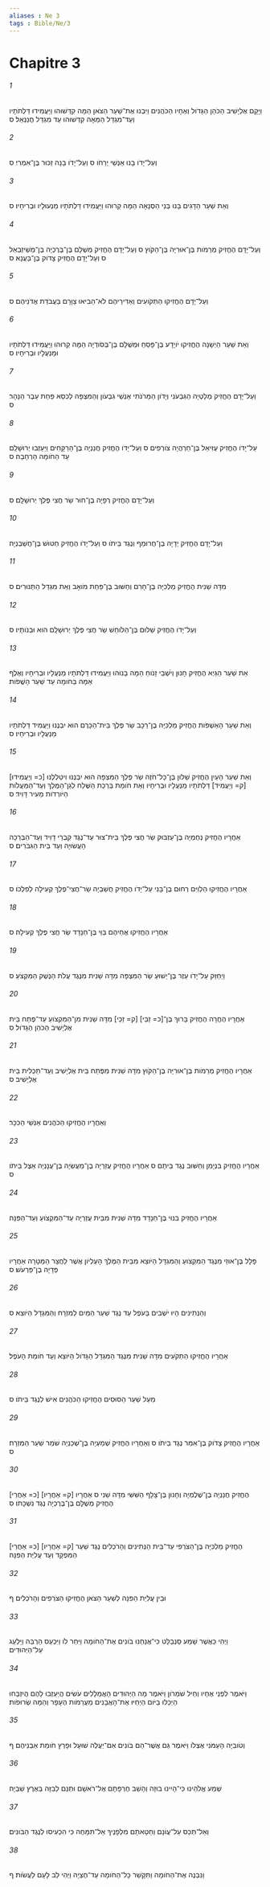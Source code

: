 ```yaml
---
aliases : Ne 3
tags : Bible/Ne/3
---
```


# Chapitre 3

###### 1
וַיָּקָם אֶלְיָשִׁיב הַכֹּהֵן הַגָּדֹול וְאֶחָיו הַכֹּהֲנִים וַיִּבְנוּ אֶת־שַׁעַר הַצֹּאן הֵמָּה קִדְּשׁוּהוּ וַיַּעֲמִידוּ דַּלְתֹתָיו וְעַד־מִגְדַּל הַמֵּאָה קִדְּשׁוּהוּ עַד מִגְדַּל חֲנַנְאֵל׃ ס
###### 2
וְעַל־יָדֹו בָנוּ אַנְשֵׁי יְרֵחֹו ס וְעַל־יָדֹו בָנָה זַכּוּר בֶּן־אִמְרִי׃ ס
###### 3
וְאֵת שַׁעַר הַדָּגִים בָּנוּ בְּנֵי הַסְּנָאָה הֵמָּה קֵרוּהוּ וַיַּעֲמִידוּ דַּלְתֹתָיו מַנְעוּלָיו וּבְרִיחָיו׃ ס
###### 4
וְעַל־יָדָם הֶחֱזִיק מְרֵמֹות בֶּן־אוּרִיָּה בֶּן־הַקֹּוץ ס וְעַל־יָדָם הֶחֱזִיק מְשֻׁלָּם בֶּן־בֶּרֶכְיָה בֶּן־מְשֵׁיזַבְאֵל ס וְעַל־יָדָם הֶחֱזִיק צָדֹוק בֶּן־בַּעֲנָא׃ ס
###### 5
וְעַל־יָדָם הֶחֱזִיקוּ הַתְּקֹועִים וְאַדִּירֵיהֶם לֹא־הֵבִיאוּ צַוָּרָם בַּעֲבֹדַת אֲדֹנֵיהֶם׃ ס
###### 6
וְאֵת שַׁעַר הַיְשָׁנָה הֶחֱזִיקוּ יֹויָדָע בֶּן־פָּסֵחַ וּמְשֻׁלָּם בֶּן־בְּסֹודְיָה הֵמָּה קֵרוּהוּ וַיַּעֲמִידוּ דַּלְתֹתָיו וּמַנְעֻלָיו וּבְרִיחָיו׃ ס
###### 7
וְעַל־יָדָם הֶחֱזִיק מְלַטְיָה הַגִּבְעֹנִי וְיָדֹון הַמֵּרֹנֹתִי אַנְשֵׁי גִבְעֹון וְהַמִּצְפָּה לְכִסֵּא פַּחַת עֵבֶר הַנָּהָר׃ ס
###### 8
עַל־יָדֹו הֶחֱזִיק עֻזִּיאֵל בֶּן־חַרְהֲיָה צֹורְפִים ס וְעַל־יָדֹו הֶחֱזִיק חֲנַנְיָה בֶּן־הָרַקָּחִים וַיַּעַזְבוּ יְרוּשָׁלִַם עַד הַחֹומָה הָרְחָבָה׃ ס
###### 9
וְעַל־יָדָם הֶחֱזִיק רְפָיָה בֶן־חוּר שַׂר חֲצִי פֶּלֶךְ יְרוּשָׁלִָם׃ ס
###### 10
וְעַל־יָדָם הֶחֱזִיק יְדָיָה בֶן־חֲרוּמַף וְנֶגֶד בֵּיתֹו ס וְעַל־יָדֹו הֶחֱזִיק חַטּוּשׁ בֶּן־חֲשַׁבְנְיָה׃
###### 11
מִדָּה שֵׁנִית הֶחֱזִיק מַלְכִּיָּה בֶן־חָרִם וְחַשּׁוּב בֶּן־פַּחַת מֹואָב וְאֵת מִגְדַּל הַתַּנּוּרִים׃ ס
###### 12
וְעַל־יָדֹו הֶחֱזִיק שַׁלּוּם בֶּן־הַלֹּוחֵשׁ שַׂר חֲצִי פֶּלֶךְ יְרוּשָׁלִָם הוּא וּבְנֹותָיו׃ ס
###### 13
אֵת שַׁעַר הַגַּיְא הֶחֱזִיק חָנוּן וְיֹשְׁבֵי זָנֹוחַ הֵמָּה בָנוּהוּ וַיַּעֲמִידוּ דַּלְתֹתָיו מַנְעֻלָיו וּבְרִיחָיו וְאֶלֶף אַמָּה בַּחֹומָה עַד שַׁעַר הָשֲׁפֹות׃
###### 14
וְאֵת שַׁעַר הָאַשְׁפֹּות הֶחֱזִיק מַלְכִּיָּה בֶן־רֵכָב שַׂר פֶּלֶךְ בֵּית־הַכָּרֶם הוּא יִבְנֶנּוּ וְיַעֲמִיד דַּלְתֹתָיו מַנְעֻלָיו וּבְרִיחָיו׃ ס
###### 15
וְאֵת שַׁעַר הָעַיִן הֶחֱזִיק שַׁלּוּן בֶּן־כָּל־חֹזֶה שַׂר פֶּלֶךְ הַמִּצְפָּה הוּא יִבְנֶנּוּ וִיטַלְלֶנּוּ [כ= וְיַעֲמִידוּ] [ק= וְיַעֲמִיד] דַּלְתֹתָיו מַנְעֻלָיו וּבְרִיחָיו וְאֵת חֹומַת בְּרֵכַת הַשֶּׁלַח לְגַן־הַמֶּלֶךְ וְעַד־הַמַּעֲלֹות הַיֹּורְדֹות מֵעִיר דָּוִיד׃ ס
###### 16
אַחֲרָיו הֶחֱזִיק נְחֶמְיָה בֶן־עַזְבּוּק שַׂר חֲצִי פֶּלֶךְ בֵּית־צוּר עַד־נֶגֶד קִבְרֵי דָוִיד וְעַד־הַבְּרֵכָה הָעֲשׂוּיָה וְעַד בֵּית הַגִּבֹּרִים׃ ס
###### 17
אַחֲרָיו הֶחֱזִיקוּ הַלְוִיִּם רְחוּם בֶּן־בָּנִי עַל־יָדֹו הֶחֱזִיק חֲשַׁבְיָה שַׂר־חֲצִי־פֶלֶךְ קְעִילָה לְפִלְכֹּו׃ ס
###### 18
אַחֲרָיו הֶחֱזִיקוּ אֲחֵיהֶם בַּוַּי בֶּן־חֵנָדָד שַׂר חֲצִי פֶּלֶךְ קְעִילָה׃ ס
###### 19
וַיְחַזֵּק עַל־יָדֹו עֵזֶר בֶּן־יֵשׁוּעַ שַׂר הַמִּצְפָּה מִדָּה שֵׁנִית מִנֶּגֶד עֲלֹת הַנֶּשֶׁק הַמִּקְצֹעַ׃ ס
###### 20
אַחֲרָיו הֶחֱרָה הֶחֱזִיק בָּרוּךְ בֶּן־[כ= זַבַּי] [ק= זַכַּי] מִדָּה שֵׁנִית מִן־הַמִּקְצֹועַ עַד־פֶּתַח בֵּית אֶלְיָשִׁיב הַכֹּהֵן הַגָּדֹול׃ ס
###### 21
אַחֲרָיו הֶחֱזִיק מְרֵמֹות בֶּן־אוּרִיָּה בֶּן־הַקֹּוץ מִדָּה שֵׁנִית מִפֶּתַח בֵּית אֶלְיָשִׁיב וְעַד־תַּכְלִית בֵּית אֶלְיָשִׁיב׃ ס
###### 22
וְאַחֲרָיו הֶחֱזִיקוּ הַכֹּהֲנִים אַנְשֵׁי הַכִּכָּר׃
###### 23
אַחֲרָיו הֶחֱזִיק בִּנְיָמִן וְחַשּׁוּב נֶגֶד בֵּיתָם ס אַחֲרָיו הֶחֱזִיק עֲזַרְיָה בֶן־מַעֲשֵׂיָה בֶּן־עֲנָנְיָה אֵצֶל בֵּיתֹו׃ ס
###### 24
אַחֲרָיו הֶחֱזִיק בִּנּוּי בֶּן־חֵנָדָד מִדָּה שֵׁנִית מִבֵּית עֲזַרְיָה עַד־הַמִּקְצֹועַ וְעַד־הַפִּנָּה׃
###### 25
פָּלָל בֶּן־אוּזַי מִנֶּגֶד הַמִּקְצֹועַ וְהַמִּגְדָּל הַיֹּוצֵא מִבֵּית הַמֶּלֶךְ הָעֶלְיֹון אֲשֶׁר לַחֲצַר הַמַּטָּרָה אַחֲרָיו פְּדָיָה בֶן־פַּרְעֹשׁ׃ ס
###### 26
וְהַנְּתִינִים הָיוּ יֹשְׁבִים בָּעֹפֶל עַד נֶגֶד שַׁעַר הַמַּיִם לַמִּזְרָח וְהַמִּגְדָּל הַיֹּוצֵא׃ ס
###### 27
אַחֲרָיו הֶחֱזִיקוּ הַתְּקֹעִים מִדָּה שֵׁנִית מִנֶּגֶד הַמִּגְדָּל הַגָּדֹול הַיֹּוצֵא וְעַד חֹומַת הָעֹפֶל׃
###### 28
מֵעַל שַׁעַר הַסּוּסִים הֶחֱזִיקוּ הַכֹּהֲנִים אִישׁ לְנֶגֶד בֵּיתֹו׃ ס
###### 29
אַחֲרָיו הֶחֱזִיק צָדֹוק בֶּן־אִמֵּר נֶגֶד בֵּיתֹו ס וְאַחֲרָיו הֶחֱזִיק שְׁמַעְיָה בֶן־שְׁכַנְיָה שֹׁמֵר שַׁעַר הַמִּזְרָח׃ ס
###### 30
[כ= אַחֲרֵי] [ק= אַחֲרָיו] הֶחֱזִיק חֲנַנְיָה בֶן־שֶׁלֶמְיָה וְחָנוּן בֶּן־צָלָף הַשִּׁשִּׁי מִדָּה שֵׁנִי ס אַחֲרָיו הֶחֱזִיק מְשֻׁלָּם בֶּן־בֶּרֶכְיָה נֶגֶד נִשְׁכָּתֹו׃ ס
###### 31
[כ= אַחֲרֵי] [ק= אַחֲרָיו] הֶחֱזִיק מַלְכִּיָּה בֶּן־הַצֹּרְפִי עַד־בֵּית הַנְּתִינִים וְהָרֹכְלִים נֶגֶד שַׁעַר הַמִּפְקָד וְעַד עֲלִיַּת הַפִּנָּה׃
###### 32
וּבֵין עֲלִיַּת הַפִּנָּה לְשַׁעַר הַצֹּאן הֶחֱזִיקוּ הַצֹּרְפִים וְהָרֹכְלִים׃ ף
###### 33
וַיְהִי כַּאֲשֶׁר שָׁמַע סַנְבַלַּט כִּי־אֲנַחְנוּ בֹונִים אֶת־הַחֹומָה וַיִּחַר לֹו וַיִּכְעַס הַרְבֵּה וַיַּלְעֵג עַל־הַיְּהוּדִים׃
###### 34
וַיֹּאמֶר לִפְנֵי אֶחָיו וְחֵיל שֹׁמְרֹון וַיֹּאמֶר מָה הַיְּהוּדִים הָאֲמֵלָלִים עֹשִׂים הֲיַעַזְבוּ לָהֶם הֲיִזְבָּחוּ הַיְכַלּוּ בַיֹּום הַיְחַיּוּ אֶת־הָאֲבָנִים מֵעֲרֵמֹות הֶעָפָר וְהֵמָּה שְׂרוּפֹות׃
###### 35
וְטֹובִיָּה הָעַמֹּנִי אֶצְלֹו וַיֹּאמֶר גַּם אֲשֶׁר־הֵם בֹּונִים אִם־יַעֲלֶה שׁוּעָל וּפָרַץ חֹומַת אַבְנֵיהֶם׃ ף
###### 36
שְׁמַע אֱלֹהֵינוּ כִּי־הָיִינוּ בוּזָה וְהָשֵׁב חֶרְפָּתָם אֶל־רֹאשָׁם וּתְנֵם לְבִזָּה בְּאֶרֶץ שִׁבְיָה׃
###### 37
וְאַל־תְּכַס עַל־עֲוֹנָם וְחַטָּאתָם מִלְּפָנֶיךָ אַל־תִּמָּחֶה כִּי הִכְעִיסוּ לְנֶגֶד הַבֹּונִים׃
###### 38
וַנִּבְנֶה אֶת־הַחֹומָה וַתִּקָּשֵׁר כָּל־הַחֹומָה עַד־חֶצְיָהּ וַיְהִי לֵב לָעָם לַעֲשֹׂות׃ ף
